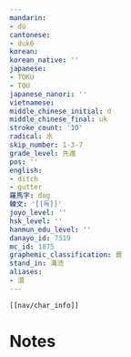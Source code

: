 ```yaml
---
mandarin:
- dú
cantonese:
- duk6
korean:
korean_native: ''
japanese:
- TOKU
- TOU
japanese_nanori: ''
vietnamese:
middle_chinese_initial: d
middle_chinese_final: uk
stroke_count: '10'
radical: 水
skip_number: 1-3-7
grade_level: 先進
pos: ''
english:
- ditch
- gutter
羅馬字: dog
韓文: '[[독]]'
joyo_level: ''
hsk_level: ''
hanmun_edu_level: ''
danayo_id: 7519
mc_id: 1875
graphemic_classification: 𧶠
stand_in: 溝涜
aliases:
- 瀆
---
```

```meta-bind-embed
[[nav/char_info]]
```

# Notes
